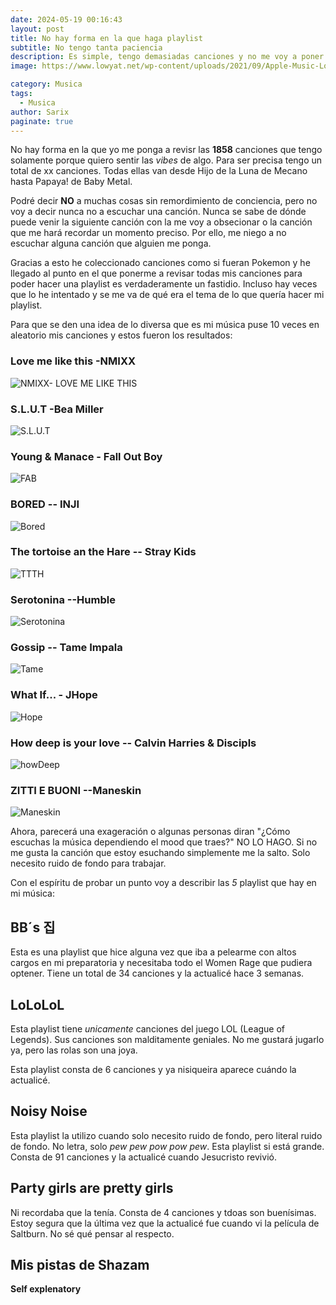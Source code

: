 ```yaml
---
date: 2024-05-19 00:16:43
layout: post
title: No hay forma en la que haga playlist
subtitle: No tengo tanta paciencia 
description: Es simple, tengo demasiadas canciones y no me voy a poner a revisar todas cada vez que quiera hacer una playlist. 
image: https://www.lowyat.net/wp-content/uploads/2021/09/Apple-Music-Logo.jpg

category: Musica
tags:
  - Musica
author: Sarix
paginate: true
---
```


No hay forma en la que yo me ponga a revisr las **1858** canciones que tengo solamente porque quiero sentir las *vibes* de algo. Para ser precisa tengo un total de xx canciones. 
Todas ellas van desde Hijo de la Luna de Mecano hasta Papaya! de Baby Metal. 

Podré decir **NO** a muchas cosas sin remordimiento de conciencia, pero no voy a decir nunca no a escuchar una canción. Nunca se sabe de dónde puede venir la siguiente canción con la me voy a obsecionar o la canción que me hará recordar un momento preciso. Por ello, me niego a no escuchar alguna canción que alguien me ponga. 

Gracias a esto he coleccionado canciones como si fueran Pokemon y he llegado al punto en el que ponerme a revisar todas mis canciones para poder hacer una playlist es verdaderamente un fastidio. Incluso hay veces que lo he intentado y se me va de qué era el tema de lo que quería hacer mi playlist. 
<!--page-->
Para que se den una idea de lo diversa que es mi música puse 10 veces en aleatorio mis canciones y estos fueron los resultados: 

### Love me like this -NMIXX 
![NMIXX- LOVE ME LIKE THIS](https://www.lovinkproject.com/wp-content/uploads/2021/03/14982D24-346E-4F6B-BC15-59DBE078C81F.jpeg)

### S.L.U.T -Bea Miller 
![S.L.U.T](https://i.ytimg.com/vi/Vqiwr6fudeo/maxresdefault.jpg)

### Young & Manace - Fall Out Boy 
![FAB](https://diy-magazine.s3.amazonaws.com/d/diy/Artists/F/Fall-Out-Boy/DIY-71/FOB-4.jpg) 

### BORED -- INJI 
![Bored](https://is2-ssl.mzstatic.com/image/thumb/Music116/v4/bb/fe/f1/bbfef139-b847-fd6c-9e24-54157bf6094d/23UMGIM44527.rgb.jpg/1200x1200bf-60.jpg)

### The tortoise an the Hare -- Stray Kids 
![TTTH](https://www.lyrical-nonsense.com/wp-content/uploads/2020/09/Stray-Kids-IN-LIFE.jpg)

### Serotonina --Humble 
![Serotonina](https://is1-ssl.mzstatic.com/image/thumb/Music126/v4/d2/3f/2a/d23f2a2d-979b-1a96-08d4-753e4b9f3a92/196589939357.jpg/1200x1200bf-60.jpg)

### Gossip -- Tame Impala
![Tame](https://i.pinimg.com/originals/ac/9a/8c/ac9a8c9b86b58c027c256369fb2d5b1d.jpg)

### What If... - JHope
![Hope](https://imgix.bustle.com/uploads/image/2022/7/18/b92ad37a-f99a-4ba4-bc4f-d3fb22d38240-_-j-hope-of-bts_jack-in-the-box_album-cover-artwork.jpg?w=653&fit=crop&crop=faces&auto=format%2Ccompress&q=50&dpr=2)

### How deep is your love -- Calvin Harries & Discipls
![howDeep](https://images.rapgenius.com/25829394b073d0e9d865b00a8f91403d.1000x1000x1.jpg)

### ZITTI E BUONI --Maneskin
![Maneskin](https://static.displate.com/857x1200/displate/2021-08-02/41bf8ef1c2c0ea4a38ce5b5be23b16e8_d23cbb808732678642d336d10381d1e7.jpg)



Ahora, parecerá una exageración o algunas personas diran "¿Cómo escuchas la música dependiendo el mood que traes?" NO LO HAGO. Si no me gusta la canción que estoy esuchando simplemente me la salto. Solo necesito ruido de fondo para trabajar. 

Con el espíritu de probar un punto voy a describir las *5* playlist que hay en mi música:

## BB´s 집
Esta es una playlist que hice alguna vez que iba a pelearme con altos cargos en mi preparatoria y necesitaba todo el Women Rage que pudiera optener. Tiene un total de 34 canciones y la actualicé hace 3 semanas. 

## LoLoLoL
Esta playlist tiene *unicamente* canciones del juego LOL (League of Legends). 
Sus canciones son malditamente geniales. No me gustará jugarlo ya, pero las rolas son una joya. 

Esta playlist consta de 6 canciones y ya nisiqueira aparece cuándo la actualicé. 

## Noisy Noise 
Esta playlist la utilizo cuando solo necesito ruido de fondo, pero literal ruido de fondo. No letra, solo *pew pew pow pow pew*. Esta playlist si está grande. Consta de 91 canciones y la actualicé cuando Jesucristo revivió. 

## Party girls are pretty girls
Ni recordaba que la tenía. Consta de 4 canciones y tdoas son buenísimas. Estoy segura que la última vez que la actualicé fue cuando vi la película de Saltburn. No sé qué pensar al respecto. 

## Mis pistas de Shazam

**Self explenatory**


<!--page-->
